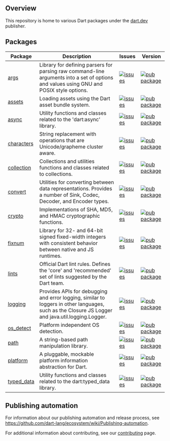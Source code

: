 <!-- [![Dart CI](https://github.com/dart-lang/core/actions/workflows/dart.yml/badge.svg)](https://github.com/dart-lang/core/actions/workflows/dart.yml) -->

## Overview

This repository is home to various Dart packages under the [dart.dev](https://pub.dev/publishers/dart.dev/packages) publisher.

## Packages

| Package | Description | Issues | Version |
| --- | --- | --- | --- |
| [args](pkgs/args/) | Library for defining parsers for parsing raw command-line arguments into a set of options and values using GNU and POSIX style options. | [![issues](https://img.shields.io/badge/issues-4774bc)][args_issues] | [![pub package](https://img.shields.io/pub/v/args.svg)](https://pub.dev/packages/args) |
| [assets](pkgs/assets/) | Loading assets using the Dart asset bundle system. | [![issues](https://img.shields.io/badge/issues-4774bc)][assets_issues] | [![pub package](https://img.shields.io/pub/v/assets.svg)](https://pub.dev/packages/assets) |
| [async](pkgs/async/) | Utility functions and classes related to the 'dart:async' library. | [![issues](https://img.shields.io/badge/issues-4774bc)][async_issues] | [![pub package](https://img.shields.io/pub/v/async.svg)](https://pub.dev/packages/async) |
| [characters](pkgs/characters/) | String replacement with operations that are Unicode/grapheme cluster aware. | [![issues](https://img.shields.io/badge/issues-4774bc)][characters_issues] | [![pub package](https://img.shields.io/pub/v/characters.svg)](https://pub.dev/packages/characters) |
| [collection](pkgs/collection/) | Collections and utilities functions and classes related to collections. | [![issues](https://img.shields.io/badge/issues-4774bc)][collection_issues] | [![pub package](https://img.shields.io/pub/v/collection.svg)](https://pub.dev/packages/collection) |
| [convert](pkgs/convert/) | Utilities for converting between data representations. Provides a number of Sink, Codec, Decoder, and Encoder types. | [![issues](https://img.shields.io/badge/issues-4774bc)][convert_issues] | [![pub package](https://img.shields.io/pub/v/convert.svg)](https://pub.dev/packages/convert) |
| [crypto](pkgs/crypto/) | Implementations of SHA, MD5, and HMAC cryptographic functions. | [![issues](https://img.shields.io/badge/issues-4774bc)][crypto_issues] | [![pub package](https://img.shields.io/pub/v/crypto.svg)](https://pub.dev/packages/crypto) |
| [fixnum](pkgs/fixnum/) | Library for 32- and 64-bit signed fixed-width integers with consistent behavior between native and JS runtimes. | [![issues](https://img.shields.io/badge/issues-4774bc)][fixnum_issues] | [![pub package](https://img.shields.io/pub/v/fixnum.svg)](https://pub.dev/packages/fixnum) |
| [lints](pkgs/lints/) | Official Dart lint rules. Defines the 'core' and 'recommended' set of lints suggested by the Dart team. | [![issues](https://img.shields.io/badge/issues-4774bc)][lints_issues] | [![pub package](https://img.shields.io/pub/v/lints.svg)](https://pub.dev/packages/lints) |
| [logging](pkgs/logging/) | Provides APIs for debugging and error logging, similar to loggers in other languages, such as the Closure JS Logger and java.util.logging.Logger. | [![issues](https://img.shields.io/badge/issues-4774bc)][logging_issues] | [![pub package](https://img.shields.io/pub/v/logging.svg)](https://pub.dev/packages/logging) |
| [os_detect](pkgs/os_detect/) | Platform independent OS detection. | [![issues](https://img.shields.io/badge/issues-4774bc)][os_detect_issues] | [![pub package](https://img.shields.io/pub/v/os_detect.svg)](https://pub.dev/packages/os_detect) |
| [path](pkgs/path/) | A string-based path manipulation library. | [![issues](https://img.shields.io/badge/issues-4774bc)][path_issues] | [![pub package](https://img.shields.io/pub/v/path.svg)](https://pub.dev/packages/path) |
| [platform](pkgs/platform/) | A pluggable, mockable platform information abstraction for Dart. | [![issues](https://img.shields.io/badge/issues-4774bc)][platform_issues] | [![pub package](https://img.shields.io/pub/v/platform.svg)](https://pub.dev/packages/platform) |
| [typed_data](pkgs/typed_data/) | Utility functions and classes related to the dart:typed_data library. | [![issues](https://img.shields.io/badge/issues-4774bc)][typed_data_issues] | [![pub package](https://img.shields.io/pub/v/typed_data.svg)](https://pub.dev/packages/typed_data) |

[args_issues]: https://github.com/dart-lang/core/issues?q=is%3Aissue+is%3Aopen+label%3Apackage%3Aargs
[assets_issues]: https://github.com/dart-lang/core/issues?q=is%3Aissue+is%3Aopen+label%3Apackage%3Aassets
[async_issues]: https://github.com/dart-lang/core/issues?q=is%3Aissue+is%3Aopen+label%3Apackage%3Aasync
[characters_issues]: https://github.com/dart-lang/core/issues?q=is%3Aissue+is%3Aopen+label%3Apackage%3Acharacters
[collection_issues]: https://github.com/dart-lang/core/issues?q=is%3Aissue+is%3Aopen+label%3Apackage%3Acollection
[convert_issues]: https://github.com/dart-lang/core/issues?q=is%3Aissue+is%3Aopen+label%3Apackage%3Aconvert
[crypto_issues]: https://github.com/dart-lang/core/issues?q=is%3Aissue+is%3Aopen+label%3Apackage%3Acrypto
[fixnum_issues]: https://github.com/dart-lang/core/issues?q=is%3Aissue+is%3Aopen+label%3Apackage%3Afixnum
[lints_issues]: https://github.com/dart-lang/core/issues?q=is%3Aissue+is%3Aopen+label%3Apackage%3Alints
[logging_issues]: https://github.com/dart-lang/core/issues?q=is%3Aissue+is%3Aopen+label%3Apackage%3Alogging
[os_detect_issues]: https://github.com/dart-lang/core/issues?q=is%3Aissue+is%3Aopen+label%3Apackage%3Aos_detect
[path_issues]: https://github.com/dart-lang/core/issues?q=is%3Aissue+is%3Aopen+label%3Apackage%3Apath
[platform_issues]: https://github.com/dart-lang/core/issues
[typed_data_issues]: https://github.com/dart-lang/core/issues?q=is%3Aissue+is%3Aopen+label%3Apackage%3Atyped_data

## Publishing automation

For information about our publishing automation and release process, see
https://github.com/dart-lang/ecosystem/wiki/Publishing-automation.

For additional information about contributing, see our
[contributing](CONTRIBUTING.md) page.
